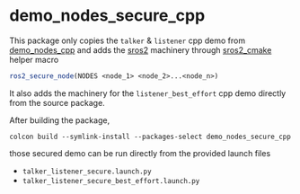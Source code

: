 # demo_nodes_secure_cpp

This package only copies the `talker` & `listener` cpp demo from
[demo_nodes_cpp](https://github.com/ros2/demos/tree/master/demo_nodes_cpp)
and adds the [sros2](https://github.com/ros2/sros2) machinery
through [sros2_cmake](https://github.com/ros2/sros2/tree/master/sros2_cmake) helper macro

```cmake
ros2_secure_node(NODES <node_1> <node_2>...<node_n>)
```

It also adds the machinery for the `listener_best_effort` cpp demo
directly from the source package.

After building the package,

<!--colcon build --symlink-install --packages-select demo_nodes_secure_cpp --event-handler console_cohesion+ --cmake-force-configure-->
```terminal
colcon build --symlink-install --packages-select demo_nodes_secure_cpp
```

those secured demo can be run directly from the provided launch files  
*   `talker_listener_secure.launch.py`
*   `talker_listener_secure_best_effort.launch.py`
